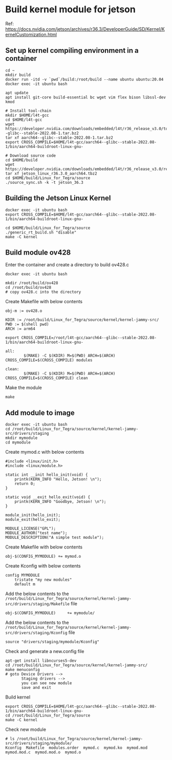 
# Build kernel module for jetson 
  
Ref:
https://docs.nvidia.com/jetson/archives/r36.3/DeveloperGuide/SD/Kernel/KernelCustomization.html

## Set up kernel compiling environment in a container
```
cd ~
mkdir build
docker run -itd -v `pwd`/build:/root/build --name ubuntu ubuntu:20.04
docker exec -it ubuntu bash

apt update
apt install git-core build-essential bc wget vim flex bison libssl-dev kmod

# Install tool-chain
mkdir $HOME/l4t-gcc
cd $HOME/l4t-gcc
wget https://developer.nvidia.com/downloads/embedded/l4t/r36_release_v3.0/toolchain/aarch64--glibc--stable-2022.08-1.tar.bz2
tar xf aarch64--glibc--stable-2022.08-1.tar.bz2
export CROSS_COMPILE=$HOME/l4t-gcc/aarch64--glibc--stable-2022.08-1/bin/aarch64-buildroot-linux-gnu-

# Download source code
cd $HOME/build
wget https://developer.nvidia.com/downloads/embedded/l4t/r36_release_v3.0/release/jetson_linux_r36.3.0_aarch64.tbz2
tar xf jetson_linux_r36.3.0_aarch64.tbz2
cd $HOME/build/Linux_for_Tegra/source
./source_sync.sh -k -t jetson_36.3
```

## Building the Jetson Linux Kernel
```
docker exec -it ubuntu bash
export CROSS_COMPILE=$HOME/l4t-gcc/aarch64--glibc--stable-2022.08-1/bin/aarch64-buildroot-linux-gnu-

cd $HOME/build/Linux_for_Tegra/source
./generic_rt_build.sh "disable"
make -C kernel
```

## Build module ov428

Enter the container and create a directory to build ov428.c 
```
docker exec -it ubuntu bash

mkdir /root/build/ov428
cd /root/build/ov428
# copy ov428.c into the directory
```

Create Makefile with below contents
```text
obj-m := ov428.o

KDIR := /root/build/Linux_for_Tegra/source/kernel/kernel-jammy-src/
PWD := $(shell pwd)
ARCH := arm64

export CROSS_COMPILE=/root/l4t-gcc/aarch64--glibc--stable-2022.08-1/bin/aarch64-buildroot-linux-gnu-

all:
        $(MAKE) -C $(KDIR) M=$(PWD) ARCH=$(ARCH) CROSS_COMPILE=$(CROSS_COMPILE) modules

clean:
        $(MAKE) -C $(KDIR) M=$(PWD) ARCH=$(ARCH) CROSS_COMPILE=$(CROSS_COMPILE) clean
```

Make the module
```text
make
```

## Add module to image
```
docker exec -it ubuntu bash
cd /root/build/Linux_for_Tegra/source/kernel/kernel-jammy-src/drivers/staging
mkdir mymodule
cd mymodule
```
Create mymod.c with below contents
```
#include <linux/init.h>
#include <linux/module.h>

static int __init hello_init(void) {
    printk(KERN_INFO "Hello, Jetson! \n");
    return 0;
}

static void __exit hello_exit(void) {
    printk(KERN_INFO "Goodbye, Jetson! \n");
}

module_init(hello_init);
module_exit(hello_exit);

MODULE_LICENSE("GPL");
MODULE_AUTHOR("test name");
MODULE_DESCRIPTION("A simple test module");

```
Create Makefile with below contents
```
obj-$(CONFIG_MYMODULE) += mymod.o
```
Create Kconfig with below contents
```
config MYMODULE
    tristate "my new modules"
    default m
```
Add the below contents to the  `/root/build/Linux_for_Tegra/source/kernel/kernel-jammy-src/drivers/staging/Makefile` file
```
obj-$(CONFIG_MYMODULE)     += mymodule/
```
Add the below contents to the  `/root/build/Linux_for_Tegra/source/kernel/kernel-jammy-src/drivers/staging/Kconfig` file
```
source "drivers/staging/mymodule/Kconfig"
```
Check and generate a new.config file
```
apt-get install libncurses5-dev
cd /root/build/Linux_for_Tegra/source/kernel/kernel-jammy-src/
make menuconfig
# goto Device Drivers -->
       Staging drivers -->
       you can see new module
       save and exit
```
Build kernel
```
export CROSS_COMPILE=$HOME/l4t-gcc/aarch64--glibc--stable-2022.08-1/bin/aarch64-buildroot-linux-gnu-
cd /root/build/Linux_for_Tegra/source
make -C kernel
```
Check new module
```
# ls /root/build/Linux_for_Tegra/source/kernel/kernel-jammy-src/drivers/staging/mymodule/
Kconfig  Makefile  modules.order  mymod.c  mymod.ko  mymod.mod  mymod.mod.c  mymod.mod.o  mymod.o
```

